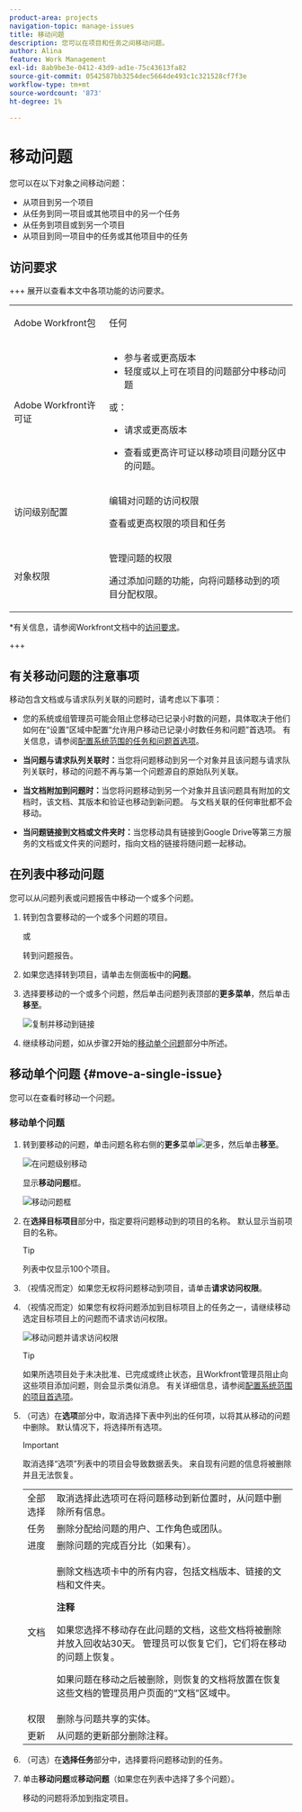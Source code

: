 ```yaml
---
product-area: projects
navigation-topic: manage-issues
title: 移动问题
description: 您可以在项目和任务之间移动问题。
author: Alina
feature: Work Management
exl-id: 8ab9be3e-0412-43d9-ad1e-75c43613fa82
source-git-commit: 0542587bb3254dec5664de493c1c321528cf7f3e
workflow-type: tm+mt
source-wordcount: '873'
ht-degree: 1%

---
```


# 移动问题

<!--Audited: 12/2024-->

<!--<span class="preview">The highlighted information on this page refers to functionality not yet generally available. It is available only in the Preview environment for all customers. After the monthly releases to Production, the same features are also available in the Production environment for customers who enabled fast releases. </span>   

<span class="preview">For information about fast releases, see [Enable or disable fast releases for your organization](/help/quicksilver/administration-and-setup/set-up-workfront/configure-system-defaults/enable-fast-release-process.md). </span>-->

您可以在以下对象之间移动问题：

* 从项目到另一个项目
* 从任务到同一项目或其他项目中的另一个任务
* 从任务到项目或到另一个项目
* 从项目到同一项目中的任务或其他项目中的任务

## 访问要求

+++ 展开以查看本文中各项功能的访问要求。 

<table style="table-layout:auto"> 
 <col> 
 <col> 
 <tbody> 
  <tr> 
   <td role="rowheader">Adobe Workfront包</td> 
   <td> <p>任何</p> </td> 
  </tr> 
  <tr> 
   <td role="rowheader">Adobe Workfront许可证</td> 
   <td> 
   <ul><li>参与者或更高版本</li>
   <li>轻度或以上可在项目的问题部分中移动问题</li></ul>
   或：
   <ul>   <li><p>请求或更高版本</p></li>
   <li><p>查看或更高许可证以移动项目问题分区中的问题。</p></li></ul>   
     </td> 
  </tr> 
  <tr> 
   <td role="rowheader">访问级别配置</td> 
   <td> <p>编辑对问题的访问权限</p> <p>查看或更高权限的项目和任务</p> </td> 
  </tr> 
  <tr> 
   <td role="rowheader">对象权限</td> 
   <td> <p>管理问题的权限</p> <p>通过添加问题的功能，向将问题移动到的项目分配权限。</td> 
  </tr> 
 </tbody> 
</table>

*有关信息，请参阅Workfront文档中的[访问要求](/help/quicksilver/administration-and-setup/add-users/access-levels-and-object-permissions/access-level-requirements-in-documentation.md)。

+++

<!--Old:

<table style="table-layout:auto"> 
 <col> 
 <col> 
 <tbody> 
  <tr> 
   <td role="rowheader">Adobe Workfront plan</td> 
   <td> <p>Any</p> </td> 
  </tr> 
  <tr> 
   <td role="rowheader">Adobe Workfront license*</td> 
   <td> <p>New:</p> 
   <ul><li>Contributor or higher</li>
   <li>Light or higher to move issues in the Issues section of a project</li></ul>
   <p>Current:</p>
   <ul>
   <li><p>Request or higher</p></li>
   <li><p>Review or higher license to move issues in the Issues section of a project.</p></li></ul>   
     </td> 
  </tr> 
  <tr> 
   <td role="rowheader">Access level configurations</td> 
   <td> <p>Edit access to Issues</p> <p>View or higher access to Projects and Tasks</p> </td> 
  </tr> 
  <tr> 
   <td role="rowheader">Object permissions</td> 
   <td> <p>Manage permissions to the issue</p> <p>Contribute permissions to the item where you are moving the issue with the ability to Add Issues.</td> 
  </tr> 
 </tbody> 
</table>-->

## 有关移动问题的注意事项

移动包含文档或与请求队列关联的问题时，请考虑以下事项：

* 您的系统或组管理员可能会阻止您移动已记录小时数的问题，具体取决于他们如何在“设置”区域中配置“允许用户移动已记录小时数任务和问题”首选项。 有关信息，请参阅[配置系统范围的任务和问题首选项](/help/quicksilver/administration-and-setup/set-up-workfront/configure-system-defaults/set-task-issue-preferences.md)。

* **当问题与请求队列关联时：**&#x200B;当您将问题移动到另一个对象并且该问题与请求队列关联时，移动的问题不再与第一个问题源自的原始队列关联。
* **当文档附加到问题时：**&#x200B;当您将问题移动到另一个对象并且该问题具有附加的文档时，该文档、其版本和验证也移动到新问题。 与文档关联的任何审批都不会移动。
* **当问题链接到文档或文件夹时：**&#x200B;当您移动具有链接到Google Drive等第三方服务的文档或文件夹的问题时，指向文档的链接将随问题一起移动。

## 在列表中移动问题

您可以从问题列表或问题报告中移动一个或多个问题。

1. 转到包含要移动的一个或多个问题的项目。

   或

   转到问题报告。

1. 如果您选择转到项目，请单击左侧面板中的&#x200B;**问题**。
1. 选择要移动的一个或多个问题，然后单击问题列表顶部的&#x200B;**更多菜单**，然后单击&#x200B;**移至**。

   ![复制并移动到链接](assets/copy-and-move-to-links-for-issue-in-a-list-nwe-350x119.png)

1. 继续移动问题，如从步骤2开始的[移动单个问题](#move-a-single-issue)部分中所述。

## 移动单个问题 {#move-a-single-issue}

您可以在查看时移动一个问题。

### 移动单个问题

1. 转到要移动的问题，单击问题名称右侧的&#x200B;**更多**&#x200B;菜单![更多](assets/more-icon.png)，然后单击&#x200B;**移至**。

   ![在问题级别移动](assets/nwe-move-at-issue-level-highlighted-350x579.png)

   显示&#x200B;**移动问题**&#x200B;框。

   ![移动问题框](assets/move-issue-box-nwe-350x280.png)

1. 在&#x200B;**选择目标项目**&#x200B;部分中，指定要将问题移动到的项目的名称。 默认显示当前项目的名称。

   >[!TIP]
   >
   >列表中仅显示100个项目。

1. （视情况而定）如果您无权将问题移动到项目，请单击&#x200B;**请求访问权限**。
1. （视情况而定）如果您有权将问题添加到目标项目上的任务之一，请继续移动选定目标项目上的问题而不请求访问权限。

   ![移动问题并请求访问权限](assets/move-issue-request-access-from-project-nwe-350x118.png)

   >[!TIP]
   >
   >如果所选项目处于未决批准、已完成或终止状态，且Workfront管理员阻止向这些项目添加问题，则会显示类似消息。 有关详细信息，请参阅[配置系统范围的项目首选项](../../../administration-and-setup/set-up-workfront/configure-system-defaults/set-project-preferences.md)。

1. （可选）在&#x200B;**选项**&#x200B;部分中，取消选择下表中列出的任何项，以将其从移动的问题中删除。 默认情况下，将选择所有选项。

   >[!IMPORTANT]
   >
   >取消选择“选项”列表中的项目会导致数据丢失。 来自现有问题的信息将被删除并且无法恢复。

   <table style="table-layout:auto"> 
    <col> 
    <col> 
    <tbody> 
     <tr> 
      <td role="rowheader">全部选择</td> 
      <td>取消选择此选项可在将问题移动到新位置时，从问题中删除所有信息。 </td> 
     </tr> 
     <tr> 
      <td role="rowheader">任务</td> 
      <td>删除分配给问题的用户、工作角色或团队。</td> 
     </tr> 
     <tr> 
      <td role="rowheader">进度</td> 
      <td>删除问题的完成百分比（如果有）。 </td> 
     </tr> 
     <tr> 
      <td role="rowheader"><p>文档</p></td> 
      <td> <p>删除文档选项卡中的所有内容，包括文档版本、链接的文档和文件夹。

   <b>注释</b>

   如果您选择不移动存在此问题的文档，这些文档将被删除并放入回收站30天。 管理员可以恢复它们，它们将在移动的问题上恢复。

   如果问题在移动之后被删除，则恢复的文档将放置在恢复这些文档的管理员用户页面的“文档”区域中。
   <br> </p> </td>
   </tr> 
     <tr> 
      <td role="rowheader">权限</td> 
      <td>删除与问题共享的实体。 </td> 
     </tr> 
     <tr> 
      <td role="rowheader">更新</td> 
      <td>从问题的更新部分删除注释。</td> 
     </tr> 
    </tbody> 
   </table>


1. （可选）在&#x200B;**选择任务**&#x200B;部分中，选择要将问题移动到的任务。
1. 单击&#x200B;**移动问题**&#x200B;或&#x200B;**移动问题**（如果您在列表中选择了多个问题）。

   移动的问题将添加到指定项目。




